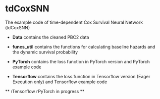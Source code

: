 # tdCoxSNN
The example code of time-dependent Cox Survival Neural Network (tdCoxSNN)

- **Data** contains the cleaned PBC2 data

- **funcs_util** contains the functions for calculating baseline hazards and the dynamic survival probability

- **PyTorch** contains the loss function in PyTorch version and PyTorch example code

- **Tensorflow** contains the loss function in Tensorflow version (Eager Execution only) and Tensorflow example code

** rTensorflow rPyTorch in progress **
